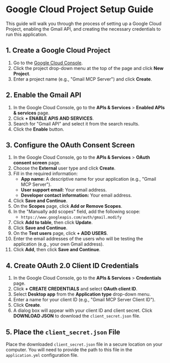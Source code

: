 # Google Cloud Project Setup Guide

This guide will walk you through the process of setting up a Google Cloud Project, enabling the Gmail API, and creating the necessary credentials to run this application.

## 1. Create a Google Cloud Project

1.  Go to the [Google Cloud Console](https://console.cloud.google.com/).
2.  Click the project drop-down menu at the top of the page and click **New Project**.
3.  Enter a project name (e.g., "Gmail MCP Server") and click **Create**.

## 2. Enable the Gmail API

1.  In the Google Cloud Console, go to the **APIs & Services** > **Enabled APIs & services** page.
2.  Click **+ ENABLE APIS AND SERVICES**.
3.  Search for "Gmail API" and select it from the search results.
4.  Click the **Enable** button.

## 3. Configure the OAuth Consent Screen

1.  In the Google Cloud Console, go to the **APIs & Services** > **OAuth consent screen** page.
2.  Choose the **External** user type and click **Create**.
3.  Fill in the required information:
    *   **App name:** A descriptive name for your application (e.g., "Gmail MCP Server").
    *   **User support email:** Your email address.
    *   **Developer contact information:** Your email address.
4.  Click **Save and Continue**.
5.  On the **Scopes** page, click **Add or Remove Scopes**.
6.  In the "Manually add scopes" field, add the following scope:
    *   `https://www.googleapis.com/auth/gmail.modify`
7.  Click **Add to table**, then click **Update**.
8.  Click **Save and Continue**.
9.  On the **Test users** page, click **+ ADD USERS**.
10. Enter the email addresses of the users who will be testing the application (e.g., your own Gmail address).
11. Click **Add**, then click **Save and Continue**.

## 4. Create OAuth 2.0 Client ID Credentials

1.  In the Google Cloud Console, go to the **APIs & Services** > **Credentials** page.
2.  Click **+ CREATE CREDENTIALS** and select **OAuth client ID**.
3.  Select **Desktop app** from the **Application type** drop-down menu.
4.  Enter a name for your client ID (e.g., "Gmail MCP Server Client ID").
5.  Click **Create**.
6.  A dialog box will appear with your client ID and client secret. Click **DOWNLOAD JSON** to download the `client_secret.json` file.

## 5. Place the `client_secret.json` File

Place the downloaded `client_secret.json` file in a secure location on your computer. You will need to provide the path to this file in the `application.yml` configuration file.
